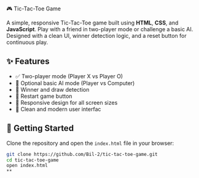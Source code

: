  🎮 Tic-Tac-Toe Game

A simple, responsive Tic-Tac-Toe game built using **HTML**, **CSS**, and **JavaScript**. Play with a friend in two-player mode or challenge a basic AI. Designed with a clean UI, winner detection logic, and a reset button for continuous play.

## ✨ Features

- ✅ Two-player mode (Player X vs Player O)
- 🤖 Optional basic AI mode (Player vs Computer)
- 🧠 Winner and draw detection
- 🔄 Restart game button
- 📱 Responsive design for all screen sizes
- 🎨 Clean and modern user interfac

## 🚀 Getting Started

Clone the repository and open the `index.html` file in your browser:

```bash
git clone https://github.com/Bil-2/tic-tac-toe-game.git
cd tic-tac-toe-game
open index.html
**

